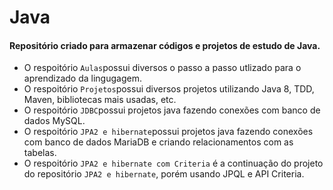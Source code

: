 # Java

#### Repositório criado para armazenar códigos e projetos de estudo de Java.
- O respoitório `Aulas`possui diversos o passo a passo utlizado para o aprendizado da lingugagem.
- O respoitório `Projetos`possui diversos projetos utilizando Java 8, TDD, Maven, bibliotecas mais usadas, etc.
- O respoitório `JDBC`possui projetos java fazendo conexões com banco de dados MySQL.
- O respoitório `JPA2 e hibernate`possui projetos java fazendo conexões com banco de dados MariaDB e criando relacionamentos com as tabelas.
- O respoitório `JPA2 e hibernate com Criteria` é a continuação do projeto do repositório `JPA2 e hibernate`, porém usando JPQL e API Criteria.

